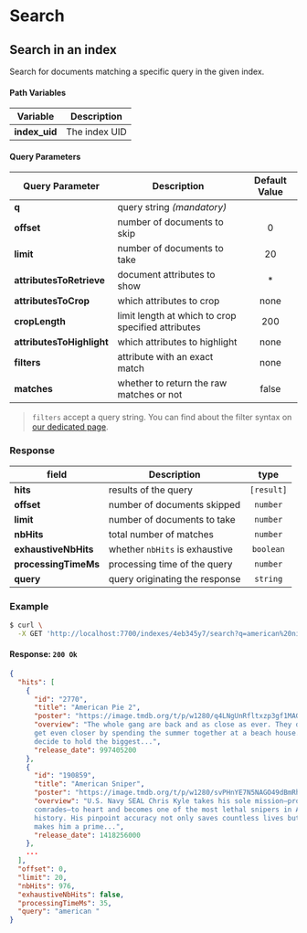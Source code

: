 # Search

## Search in an index

<RouteHighlighter method="GET" route="/indexes/:index_uid/search"/>

Search for documents matching a specific query in the given index.

#### Path Variables

| Variable      | Description   |
| ------------- | ------------- |
| **index_uid** | The index UID |

#### Query Parameters

| Query Parameter           | Description                                        | Default Value |
| ------------------------- | -------------------------------------------------- | :-----------: |
| **q**                     | query string _(mandatory)_                         |               |
| **offset**                | number of documents to skip                        |       0       |
| **limit**                 | number of documents to take                        |      20       |
| **attributesToRetrieve**  | document attributes to show                        |      \*       |
| **attributesToCrop**      | which attributes to crop                           |     none      |
| **cropLength**            | limit length at which to crop specified attributes |      200      |
| **attributesToHighlight** | which attributes to highlight                      |     none      |
| **filters**               | attribute with an exact match                      |     none      |
| **matches**               | whether to return the raw matches or not           |     false     |

> `filters` accept a query string. You can find about the filter syntax on [our dedicated page](/guides/advanced_guides/filtering).

### Response

| field                | Description                    |    type    |
| -------------------- | ------------------------------ | :--------: |
| **hits**             | results of the query           | `[result]` |
| **offset**           | number of documents skipped    |  `number`  |
| **limit**            | number of documents to take    |  `number`  |
| **nbHits**           | total number of matches        |  `number`  |
| **exhaustiveNbHits** | whether `nbHits` is exhaustive | `boolean`  |
| **processingTimeMs** | processing time of the query   |  `number`  |
| **query**            | query originating the response |  `string`  |

### Example

```bash
$ curl \
  -X GET 'http://localhost:7700/indexes/4eb345y7/search?q=american%20ninja%205'
```

#### Response: `200 Ok`

```json
{
  "hits": [
    {
      "id": "2770",
      "title": "American Pie 2",
      "poster": "https://image.tmdb.org/t/p/w1280/q4LNgUnRfltxzp3gf1MAGiK5LhV.jpg",
      "overview": "The whole gang are back and as close as ever. They decide to
      get even closer by spending the summer together at a beach house. They
      decide to hold the biggest...",
      "release_date": 997405200
    },
    {
      "id": "190859",
      "title": "American Sniper",
      "poster": "https://image.tmdb.org/t/p/w1280/svPHnYE7N5NAGO49dBmRhq0vDQ3.jpg",
      "overview": "U.S. Navy SEAL Chris Kyle takes his sole mission—protect his
      comrades—to heart and becomes one of the most lethal snipers in American
      history. His pinpoint accuracy not only saves countless lives but also
      makes him a prime...",
      "release_date": 1418256000
    },
    ...
  ],
  "offset": 0,
  "limit": 20,
  "nbHits": 976,
  "exhaustiveNbHits": false,
  "processingTimeMs": 35,
  "query": "american "
}
```
